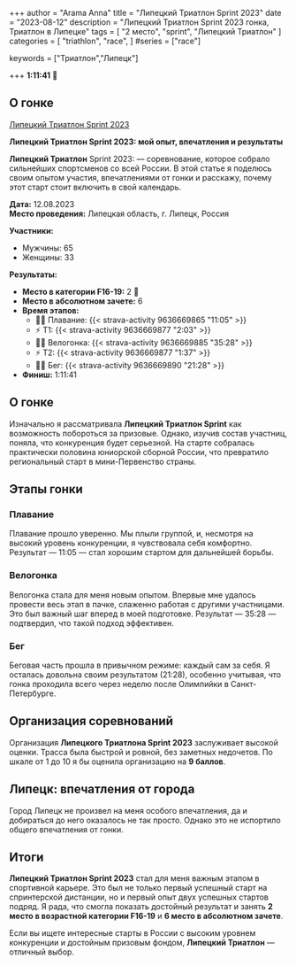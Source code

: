 +++
author = "Arama Anna"
title = "Липецкий Триатлон Sprint 2023"
date = "2023-08-12"
description = "Липецкий Триатлон Sprint 2023 гонка, Триатлон в Липецке"
tags = [
    "2 место",
    "sprint",
    "Липецкий Триатлон"
]
categories = [
    "triathlon",
    "race",
]
#series = ["race"]

keywords = ["Триатлон","Липецк"]
 
+++
**1:11:41**
🥈

<!--more-->

## О гонке

[Липецкий Триатлон Sprint 2023](https://tristats.ru/RUS/profile/nobrand/lipetskiy-triatlon/sprint/2023)


**Липецкий Триатлон Sprint 2023: мой опыт, впечатления и результаты**  

**Липецкий Триатлон** Sprint 2023:  — соревнование, которое собрало сильнейших спортсменов со всей России. В этой статье я поделюсь своим опытом участия, впечатлениями от гонки и расскажу, почему этот старт стоит включить в свой календарь. 

**Дата:** 12.08.2023  
**Место проведения:** Липецкая область, г. Липецк, Россия  

**Участники:**  
- Мужчины: 65  
- Женщины: 33  

**Результаты:**  
- **Место в категории F16-19:** 2 🥈 
- **Место в абсолютном зачете:** 6  
- **Время этапов:**  
  - 🏊‍♀️ Плавание: {{< strava-activity 9636669865 "11:05" >}}
  - ⚡️ Т1:  {{< strava-activity 9636669877 "2:03" >}}
  - 🚴‍♀️ Велогонка: {{< strava-activity 9636669885 "35:28" >}}  
  - ⚡️ Т2: {{< strava-activity 9636669877 "1:37" >}}  
  - 🏃‍♀️ Бег: {{< strava-activity 9636669890 "21:28" >}}
- **Финиш:** 1:11:41 


## О гонке  
Изначально я рассматривала **Липецкий Триатлон Sprint** как возможность побороться за призовые. Однако, изучив состав участниц, поняла, что конкуренция будет серьезной. На старте собралась практически половина юниорской сборной России, что превратило региональный старт в мини-Первенство страны.  

## Этапы гонки  

### Плавание  
Плавание прошло уверенно. Мы плыли группой, и, несмотря на высокий уровень конкуренции, я чувствовала себя комфортно. Результат — 11:05 — стал хорошим стартом для дальнейшей борьбы.  

### Велогонка  
Велогонка стала для меня новым опытом. Впервые мне удалось провести весь этап в пачке, слаженно работая с другими участницами. Это был важный шаг вперед в моей подготовке. Результат — 35:28 — подтвердил, что такой подход эффективен.  

### Бег  
Беговая часть прошла в привычном режиме: каждый сам за себя. Я осталась довольна своим результатом (21:28), особенно учитывая, что гонка проходила всего через неделю после Олимпийки в Санкт-Петербурге.  

## Организация соревнований  
Организация **Липецкого Триатлона Sprint 2023** заслуживает высокой оценки. Трасса была быстрой и ровной, без заметных недочетов. По шкале от 1 до 10 я бы оценила организацию на **9 баллов**.  

## Липецк: впечатления от города  
Город Липецк не произвел на меня особого впечатления, да и добираться до него оказалось не так просто. Однако это не испортило общего впечатления от гонки.  

## Итоги  
**Липецкий Триатлон Sprint 2023** стал для меня важным этапом в спортивной карьере. Это был не только первый успешный старт на спринтерской дистанции, но и первый опыт двух успешных стартов подряд. Я рада, что смогла показать достойный результат и занять **2 место в возрастной категории F16-19** и **6 место в абсолютном зачете**.  

Если вы ищете интересные старты в России с высоким уровнем конкуренции и достойным призовым фондом, **Липецкий Триатлон** — отличный выбор.  
